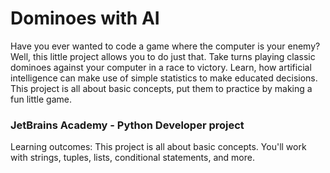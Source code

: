 # Dominoes with AI
Have you ever wanted to code a game where the computer is your enemy? Well, this little project allows you to do just that.
Take turns playing classic dominoes against your computer in a race to victory.
Learn, how artificial intelligence can make use of simple statistics to make educated decisions. This project is all about basic concepts, put them to practice by making a fun little game.
### JetBrains Academy - Python Developer project
Learning outcomes: 
This project is all about basic concepts. You'll work with strings, tuples, lists, conditional statements, and more.

